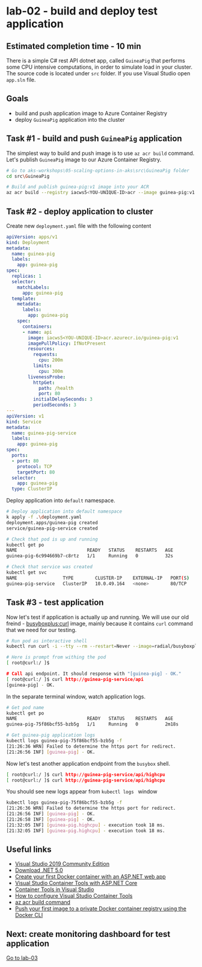 # lab-02 - build and deploy test application

## Estimated completion time - 10 min

There is a simple C# rest API dotnet app, called `GuineaPig` that performs some CPU intensive computations, in order to simulate load in your cluster.
The source code is located under `src` folder. If you use Visual Studio open `app.sln` file. 

## Goals

* build and push application image to Azure Container Registry
* deploy `GuineaPig` application into the cluster

## Task #1 - build and push `GuineaPig` application

The simplest way to build and push image is to use `az acr build` command. Let's publish `GuineaPig` image to our Azure Container Registry.

```bash
# Go to aks-workshops\05-scaling-options-in-aks\src\GuineaPig folder
cd src\GuineaPig

# Build and publish guinea-pig:v1 image into your ACR
az acr build --registry iacws5<YOU-UNIQUE-ID>acr --image guinea-pig:v1 --file Dockerfile ..
```

## Task #2 - deploy application to cluster

Create new `deployment.yaml` file with the following content

```yaml
apiVersion: apps/v1
kind: Deployment
metadata:
  name: guinea-pig
  labels:
    app: guinea-pig
spec:
  replicas: 1
  selector:
    matchLabels:
      app: guinea-pig
  template:
    metadata:
      labels:
        app: guinea-pig
    spec:
      containers:
      - name: api
        image: iacws5<YOU-UNIQUE-ID>acr.azurecr.io/guinea-pig:v1
        imagePullPolicy: IfNotPresent
        resources: 
          requests:
            cpu: 200m
          limits:
            cpu: 300m
        livenessProbe:
          httpGet:
            path: /health
            port: 80
          initialDelaySeconds: 3
          periodSeconds: 3    
---
apiVersion: v1
kind: Service
metadata:
  name: guinea-pig-service
  labels:
    app: guinea-pig
spec:
  ports:
  - port: 80
    protocol: TCP
    targetPort: 80
  selector:
    app: guinea-pig
  type: ClusterIP

```

Deploy application into `default` namespace. 

```bash
# Deploy application into default namespace
k apply -f .\deployment.yaml
deployment.apps/guinea-pig created
service/guinea-pig-service created

# Check that pod is up and running
kubectl get po
NAME                          READY   STATUS    RESTARTS   AGE
guinea-pig-6c994669b7-c8rtz   1/1     Running   0          32s

# Check that service was created
kubectl get svc
NAME                 TYPE        CLUSTER-IP    EXTERNAL-IP   PORT(S)   AGE
guinea-pig-service   ClusterIP   10.0.49.164   <none>        80/TCP    47s
```

## Task #3 - test application

Now let's test if application is actually up and running. We will use our old freind - [busyboxplus:curl](https://hub.docker.com/r/radial/busyboxplus) image, mainly because it contains `curl` command that we need for our testing. 

```bash
# Run pod as interactive shell
kubectl run curl -i --tty --rm --restart=Never --image=radial/busyboxplus:curl -- sh

# Here is prompt from withing the pod
[ root@curl:/ ]$ 

# Call api endpoint. It should response with "[guinea-pig] - OK."
[ root@curl:/ ]$ curl http://guinea-pig-service/api
[guinea-pig] - OK.
```

In the separate terminal window, watch application logs.

```bash
# Get pod name
kubectl get po
NAME                          READY   STATUS    RESTARTS   AGE
guinea-pig-75f86bcf55-bzb5g   1/1     Running   0          2m18s

# Get guinea-pig application logs
kubectl logs guinea-pig-75f86bcf55-bzb5g -f
[21:26:36 WRN] Failed to determine the https port for redirect.
[21:26:56 INF] [guinea-pig] - OK.
```

Now let's test another application endpoint from the `busybox` shell.  

```bash
[ root@curl:/ ]$ curl http://guinea-pig-service/api/highcpu
[ root@curl:/ ]$ curl http://guinea-pig-service/api/highcpu
```

You should see new logs appear from `kubectl logs ` window

```bash
kubectl logs guinea-pig-75f86bcf55-bzb5g -f
[21:26:36 WRN] Failed to determine the https port for redirect.
[21:26:56 INF] [guinea-pig] - OK.
[21:26:58 INF] [guinea-pig] - OK.
[21:32:05 INF] [guinea-pig.highcpu] - execution took 18 ms.
[21:32:05 INF] [guinea-pig.highcpu] - execution took 18 ms.
```

## Useful links

* [Visual Studio 2019 Community Edition](https://visualstudio.microsoft.com/downloads/?WT.mc_id=AZ-MVP-5003837)
* [Download .NET 5.0](https://dotnet.microsoft.com/download/dotnet/5.0?WT.mc_id=AZ-MVP-5003837)
* [Create your first Docker container with an ASP.NET web app](https://tutorials.visualstudio.com/aspnet-container/containerize?WT.mc_id=AZ-MVP-5003837)
* [Visual Studio Container Tools with ASP.NET Core](https://docs.microsoft.com/en-us/aspnet/core/host-and-deploy/docker/visual-studio-tools-for-docker?view=aspnetcore-5.0&WT.mc_id=AZ-MVP-5003837)
* [Container Tools in Visual Studio](https://docs.microsoft.com/en-us/visualstudio/containers/?view=vs-2019&WT.mc_id=AZ-MVP-5003837)
* [How to configure Visual Studio Container Tools](https://docs.microsoft.com/en-us/visualstudio/containers/container-tools-configure?view=vs-2019&WT.mc_id=AZ-MVP-5003837)
* [az acr build command](https://docs.microsoft.com/en-us/cli/azure/acr?view=azure-cli-latest&WT.mc_id=AZ-MVP-5003837#az_acr_build)
* [Push your first image to a private Docker container registry using the Docker CLI](https://docs.microsoft.com/en-us/azure/container-registry/container-registry-get-started-docker-cli?WT.mc_id=AZ-MVP-5003837)

## Next: create monitoring dashboard for test application

[Go to lab-03](../lab-03/readme.md)